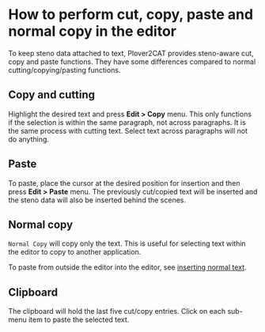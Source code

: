 # How to perform cut, copy, paste and normal copy in the editor

To keep steno data attached to text, Plover2CAT provides steno-aware cut, copy and paste functions. They have some differences compared to normal cutting/copying/pasting functions.


## Copy and cutting

Highlight the desired text and press **Edit > Copy** menu. This only functions if the selection is within the same paragraph, not across paragraphs. It is the same process with cutting text. Select text across paragraphs will not do anything.

## Paste

To paste, place the cursor at the desired position for insertion and then press **Edit > Paste** menu. The previously cut/copied text will be inserted and the steno data will also be inserted behind the scenes.

## Normal copy

`Normal Copy` will copy only the text. This is useful for selecting text within the editor to copy to another application. 

To paste from outside the editor into the editor, see [inserting normal text](insertnorm.md).

## Clipboard

The clipboard will hold the last five cut/copy entries. Click on each sub-menu item to paste the selected text.